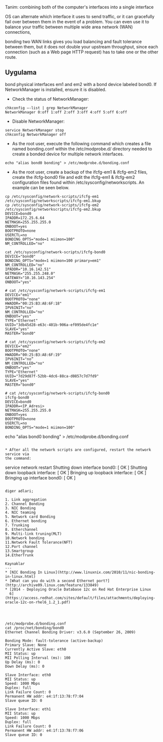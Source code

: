Tanim: combining both of the computer's interfaces into a single interface

OS can alternate which interface it uses to send traffic, or it can gracefully
fail over between them in the event of a problem. You can even use it to
balance your traffic between multiple wide area network (WAN) connections, 

bonding two WAN links gives you load balancing and fault tolerance between
them, but it does not double your upstream throughput, since each connection
(such as a Web page HTTP request) has to take one or the other route.

Uygulama
---

bond physical interfaces em1 and em2 with a bond device labeled bond0. If
NetworkManager is installed, ensure it is disabled.  

* Check the status of NetworkManager:
```
chkconfig –-list | grep NetworkManager
NetworkManager 0:off 1:off 2:off 3:off 4:off 5:off 6:off
```
* Disable NetworkManager:
```
service NetworkManager stop
chkconfig NetworkManager off
```
* As the root user, execute the following command which creates a file named
bonding.conf within the /etc/modprobe.d/ directory needed to create a bonded
device for multiple network interfaces. 
```
echo "alias bond0 bonding" > /etc/modprobe.d/bonding.conf
```
* As the root user, create a backup of the ifcfg-em1 & ifcfg-em2 files, create
the ifcfg-bond0 file and edit the ifcfg-em1 & ifcfg-em2 configuration files
found within /etc/sysconfig/networkscripts.
An example can be seen below.
```
cp /etc/sysconfig/network-scripts/ifcfg-em1 /etc/sysconfig/networkscripts/ifcfg-em1.bkup
cp /etc/sysconfig/network-scripts/ifcfg-em2 /etc/sysconfig/networkscripts/ifcfg-em2.bkup
DEVICE=bond0
IPADDR=172.25.6.64
NETMASK=255.255.255.0
ONBOOT=yes
BOOTPROTO=none
USERCTL=no
BONDING_OPTS="mode=1 miimon=100"
NM_CONTROLLED="no"

cat /etc/sysconfig/network-scripts/ifcfg-bond0
DEVICE="bond0"
BONDING_OPTS="mode=1 miimon=100 primary=em1"
NM_CONTROLLED="no"
IPADDR="10.16.142.51"
NETMASK="255.255.248.0"
GATEWAY="10.16.143.254"
ONBOOT="yes"

# cat /etc/sysconfig/network-scripts/ifcfg-em1
DEVICE="em1"
BOOTPROTO="none"
HWADDR="00:25:B3:A8:6F:18"
IPV6INIT="no"
NM_CONTROLLED="no"
ONBOOT="yes"
TYPE="Ethernet"
UUID="3db45d28-e63c-401b-906a-ef095de4fc1e"
SLAVE="yes"
MASTER="bond0"

# cat /etc/sysconfig/network-scripts/ifcfg-em2
DEVICE="em2"
BOOTPROTO="none"
HWADDR="00:25:B3:A8:6F:19"
IPV6INIT="no”
NM_CONTROLLED="no"
ONBOOT="yes"
TYPE="Ethernet"
UUID="7d29d87f-52bb-4dc6-88ca-d0857c7d7fd9"
SLAVE="yes"
MASTER="bond0"

# cat /etc/sysconfig/network-scripts/ifcfg-bond0
ifcfg-bond0
DEVICE=bond0
IPADDR=<IP_Adresi>
NETMASK=255.255.255.0
ONBOOT=yes
BOOTPROTO=none
USERCTL=no
BONDING_OPTS="mode=1 miimon=100"
```
echo "alias bond0 bonding" > /etc/modprobe.d/bonding.conf
```

* After all the network scripts are configured, restart the network service via
the command:
```
service network restart
Shutting down interface bond0: [ OK ]
Shutting down loopback interface: [ OK ]
Bringing up loopback interface: [ OK ]
Bringing up interface bond0: [ OK ]
```

diger adlari;

1. Link aggregation
2. Channel Bonding
3. NIC Bonding
4. NIC teaming
5. Network card Bonding
6. Ethernet bonding
7. Trunking
8. Etherchannel
9. Multi-link truning(MLT)
10.Network bonding
11.Network Fault Tolerance(NFT)
12.Port channel
13.Smartgroup
14.EtherTrunk

Kaynaklar
---
* [NIC Bonding In Linux](http://www.linuxnix.com/2010/11/nic-bonding-in-linux.html)
* [What can you do with a second Ethernet port?](http://archive09.linux.com/feature/133849)
* [2014 - Deploying Oracle Database 12c on Red Hat Enterprise Linux
  6](https://access.redhat.com/sites/default/files/attachments/deploying-oracle-12c-on-rhel6_1.2_1.pdf)




/etc/modprobe.d/bonding.conf
cat /proc/net/bonding/bond0
Ethernet Channel Bonding Driver: v3.6.0 (September 26, 2009)

Bonding Mode: fault-tolerance (active-backup)
Primary Slave: None
Currently Active Slave: eth0
MII Status: up
MII Polling Interval (ms): 100
Up Delay (ms): 0
Down Delay (ms): 0

Slave Interface: eth0
MII Status: up
Speed: 1000 Mbps
Duplex: full
Link Failure Count: 0
Permanent HW addr: e4:1f:13:78:f7:04
Slave queue ID: 0

Slave Interface: eth1
MII Status: up
Speed: 1000 Mbps
Duplex: full
Link Failure Count: 0
Permanent HW addr: e4:1f:13:78:f7:06
Slave queue ID: 0

